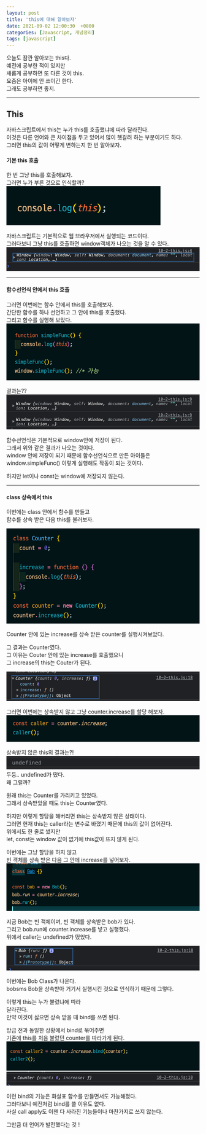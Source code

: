 ```yaml
---
layout: post
title: 'this에 대해 알아보자'
date: 2021-09-02 12:00:30  +0800
categories: [Javascript, 개념정리]
tags: [javascript]
---
```


오늘도 잠깐 알아보는 this다.  
예전에 공부한 적이 있지만  
새롭게 공부하면 또 다른 것이 this.  
요즘은 아이에 안 쓰이긴 한다.  
그래도 공부하면 좋지.  

---

## **This**  

자바스크립트에서 this는 누가 this를 호출했냐에 따라 달라진다.  
이것은 다른 언어와 큰 차이점을 두고 있어서 많이 헷갈려 하는 부분이기도 하다.  
그러면 this의 값이 어떻게 변하는지 한 번 알아보자.  

#### **기본 this 호출**  


한 번 그냥 this를 호출해보자.  
그러면 누가 부른 것으로 인식할까?  
![image](/assets/img/sample/this1.png)  

자바스크립트는 기본적으로 웹 브라우저에서 실행되는 코드이다.  
그러다보니 그냥 this를 호출하면 window객체가 나오는 것을 알 수 있다.  
![image](/assets/img/sample/this2.png)  

---

#### **함수선언식 안에서 this 호출**
그러면 이번에는 함수 안에서 this를 호출해보자.  
간단한 함수를 하나 선언하고 그 안에 this를 호출했다.  
그리고 함수를 실행해 보았다.  
![image](/assets/img/sample/this3.png)  

결과는??  
![image](/assets/img/sample/this4.png)  

함수선언식은 기본적으로 window안에 저장이 된다.  
그래서 위와 같은 결과가 나오는 것이다.  
window 안에 저장이 되기 때문에 함수선언식으로 만든 아이들은  
window.simpleFunc() 이렇게 실행해도 작동이 되는 것이다.  

하지만 let이나 const는 window에 저장되지 않는다.  

---

#### **class 상속에서 this**  

이번에는 class 안에서 함수를 만들고  
함수를 상속 받은 다음 this를 불러보자.  

![image](/assets/img/sample/this5.png)  

Counter 안에 있는 increase를 상속 받은 counter를 실행시켜보았다.  

그 결과는 Counter였다.  
그 이유는 Couter 안에 있는 increase를 호출했으니  
그 increase의 this는 Couter가 된다.  

![image](/assets/img/sample/this6.png)  

그러면 이번에는 상속받지 않고 그냥 counter.increase를 할당 해보자.  
![image](/assets/img/sample/this7.png)  

상속받지 않은 this의 결과는?!
![image](/assets/img/sample/this8.png)  
두둥.. undefined가 떴다.  
왜 그럴까?  

원래 this는 Counter를 가리키고 있었다.  
그래서 상속받았을 때도 this는 Counter였다.  

하지만 이렇게 할당을 해버리면 this는 상속받지 않은 상태이다.  
그러면 현재 this는 caller라는 변수로 바꼈기 때문에 this의 값이 없어진다.  
위에서도 한 줄로 썼지만  
let, const는 window 값이 없기에 this값이 뜨지 않게 된다.  

이번에는 그냥 할당을 하지 않고  
빈 객체를 상속 받은 다음 그 안에 increase를 넣어보자.  
![image](/assets/img/sample/this9.png)  

지금 Bob는 빈 객체이며, 빈 객체를 상속받은 bob가 있다.  
그리고 bob.run에 counter.increase를 넣고 실행했다.  
위에서 caller는 undefined가 떴었다.  

![image](/assets/img/sample/this10.png)  


이번에는 Bob Class가 나온다.  
bobsms Bob을 상속받아 거기서 실행시킨 것으로 인식하기 때문에 그렇다.  

이렇게 this는 누가 불렀냐에 따라  
달라진다.  
만약 이것이 싫으면 상속 받을 때 bind를 쓰면 된다.  

방금 전과 동일한 상황에서 bind로 묶어주면  
기존에 this를 처음 불렀던 counter를 따라가게 된다.  
![image](/assets/img/sample/this11.png)  
![image](/assets/img/sample/this12.png)  

이런 bind의 기능은 화살표 함수를 만들면서도 가능해졌다.  
그러다보니 예전처럼 bind를 쓸 이유도 없다.  
사실 call apply도 이젠 다 사라진 기능들이나 마찬가지로 쓰지 않는다.  

그만큼 더 언어가 발전했다는 것 !  




